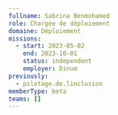 ```yaml
---
fullname: Sabrina Benmohamed
role: Chargée de déploiement
domaine: Déploiement
missions:
  - start: 2023-05-02
    end: 2023-10-01
    status: independent
    employer: Dinum
previously:
  - pilotage.de.linclusion
memberType: beta
teams: []
---
```

